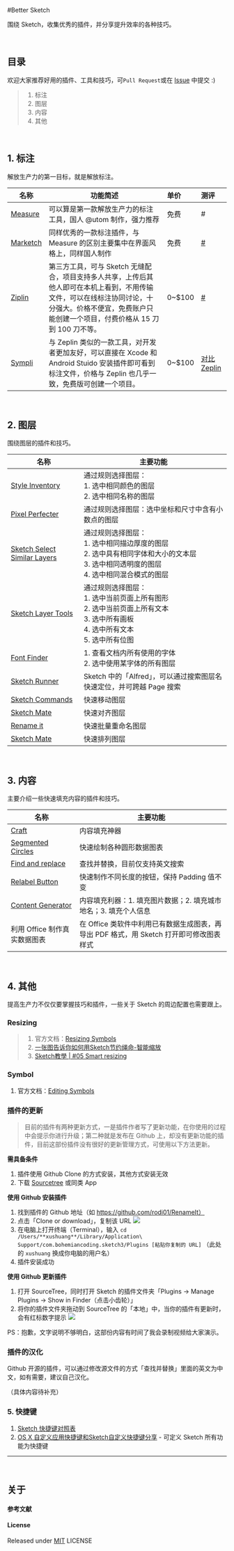 
#Better Sketch

围绕 Sketch，收集优秀的插件，并分享提升效率的各种技巧。

<br>

## 目录

欢迎大家推荐好用的插件、工具和技巧，可`Pull Request`或在 [Issue] 中提交 :)

>1. 标注
>2. 图层
>3. 内容
>4. 其他


<br>

## 1. 标注

解放生产力的第一目标，就是解放标注。

| 名称 | 功能简述 | 单价 | 测评 |
| ---------------------------------------- | ---------------------------------------- | :----- | :--------------------------------------- |
| [Measure](http://utom.design/measure/)   | 可以算是第一款解放生产力的标注工具，国人 @utom 制作，强力推荐              | 免费     | #                                        |
| [Marketch](https://github.com/tudou527/marketch) | 同样优秀的一款标注插件，与 Measure 的区别主要集中在界面风格上，同样国人制作 | 免费     | [#](https://www.macstories.net/reviews/1password-4-for-mac-review/) |
| [Ziplin](https://zeplin.io/)             | 第三方工具，可与 Sketch 无缝配合，项目支持多人共享，上传后其他人即可在本机上看到，不用传输文件，可以在线标注协同讨论，十分强大。价格不便宜，免费账户只能创建一个项目，付费价格从 15 刀到 100 刀不等。 | 0~$100 | [#](https://www.zhihu.com/question/27713420) |
| [Sympli](https://sympli.io/)             | 与 Zeplin 类似的一款工具，对开发者更加友好，可以直接在 Xcode 和 Android Stuido 安装插件即可看到标注文件，价格与 Zeplin 也几乎一致，免费版可创建一个项目。 | 0~$100 | [对比 Zeplin](https://designtongue.me/sketch-plugin-zeplin-vs-sympli/) |

<br>

## 2. 图层

围绕图层的插件和技巧。

| 名称 | 主要功能 |
| ------- | ------------- |
| [Style Inventory](https://github.com/getflourish/Sketch-Style-Inventory) | 通过规则选择图层：<br>1. 选中相同颜色的图层<br>2. 选中相同名称的图层 |
| [Pixel Perfecter](https://github.com/swiadek/pixel-perfecter-sketch-plugin) | 通过规则选择图层：选中坐标和尺寸中含有小数点的图层 |
| [Sketch Select Similar Layers](https://github.com/wonderbit/sketch-select-similar-layers) | 通过规则选择图层：<br>1. 选中相同描边厚度的图层<br>2. 选中具有相同字体和大小的文本层<br>3. 选中相同透明度的图层<br>4. 选中相同混合模式的图层 |
| [Sketch Layer Tools](https://github.com/hrescak/Sketch-Layer-Tools) | 通过规则选择图层：<br>1. 选中当前页面上所有图形<br>2. 选中当前页面上所有文本<br>3. 选中所有画板<br>4. 选中所有文本<br>5. 选中所有位图   |
| [Font Finder](https://github.com/ukn530/FontFinder) | 1. 查看文档内所有使用的字体<br>2. 选中使用某字体的所有图层 |
| [Sketch Runner](http://sketchrunner.com/) | Sketch 中的「Alfred」，可以通过搜索图层名快速定位，并可跨越 Page 搜索   |
| [Sketch Commands](https://github.com/bomberstudios/sketch-commands) | 快速移动图层 |
| [Sketch Mate](https://github.com/getflourish/Sketch-Mate) | 快速对齐图层 |
| [Rename it](https://github.com/rodi01/RenameIt) | 快速批量重命名图层 |
| [Sketch Mate](https://github.com/romashamin/sort-me-sketch) | 快速排列图层 |

<br>

## 3. 内容

主要介绍一些快速填充内容的插件和技巧。

| 名称 | 主要功能 |
| ------- | ------------- |
| [Craft](https://github.com/getflourish/Sketch-Style-Inventory) | 内容填充神器 |
| [Segmented Circles](https://github.com/getflourish/Sketch-Style-Inventory) | 快速绘制各种圆形数据图表 |
| [Find and replace](https://github.com/getflourish/Sketch-Style-Inventory) | 查找并替换，目前仅支持英文搜索 |
| [Relabel Button](https://github.com/getflourish/Sketch-Style-Inventory) | 快速制作不同长度的按钮，保持 Padding 值不变 |
| [Content Generator](https://github.com/getflourish/Sketch-Style-Inventory) | 内容填充利器：1. 填充图片数据；2. 填充城市地名；3. 填充个人信息 |
| 利用 Office 制作真实数据图表 | 在 Office 类软件中利用已有数据生成图表，再导出 PDF 格式，用 Sketch 打开即可修改图表样式 |

<br>

## 4. 其他

提高生产力不仅仅要掌握技巧和插件，一些关于 Sketch 的周边配置也需要跟上。

### Resizing

>1. 官方文档：[Resizing Symbols](https://www.sketchapp.com/learn/documentation/07-symbols/5-resizing-symbols.html)
>2. [一张图告诉你如何用Sketch节约绳命-智能缩放](http://www.ui.cn/detail/157967.html)
>3. [Sketch教學 | #05 Smart resizing](https://medium.com/@IF540/sketch%E6%95%99%E5%AD%B8-05-smart-resizing-146301584f25#.ndqoxg9n7)

### Symbol

1. 官方文档：[Editing Symbols](https://www.sketchapp.com/learn/documentation/07-symbols/2-editing-symbols.html)

### 插件的更新

> 目前的插件有两种更新方式，一是插件作者写了更新功能，在你使用的过程中会提示你进行升级；第二种就是发布在 Github 上，却没有更新功能的插件，目前这部份插件没有很好的更新管理方式，可使用以下方法更新。

**需具备条件**

1. 插件使用 Github Clone 的方式安装，其他方式安装无效
2. 下载 [Sourcetree](https://www.sourcetreeapp.com/) 或同类 App

**使用 Github 安装插件**

1. 找到插件的 Github 地址（如 https://github.com/rodi01/RenameIt）
2. 点击「Clone or download」，复制该 URL ![](http://qiniu.zifeixu.com/clone-or-download.png)
3. 在电脑上打开终端（Terminal），输入 `cd /Users/**xushuang**/Library/Application\ Support/com.bohemiancoding.sketch3/Plugins [粘贴你复制的 URL]`  （此处的 `xushuang` 换成你电脑的用户名）
4. 插件安装成功

**使用 Github 更新插件**

1. 打开 SourceTree，同时打开 Sketch 的插件文件夹「Plugins → Manage Plugins → Show in Finder（点击小齿轮）」
2. 将你的插件文件夹拖动到 SourceTree 的「本地」中，当你的插件有更新时，会有红标数字提示
![](http://qiniu.zifeixu.com/SourceTree.png)

PS：抱歉，文字说明不够明白，这部份内容有时间了我会录制视频给大家演示。


### 插件的汉化

Github 开源的插件，可以通过修改源文件的方式「查找并替换」里面的英文为中文，如有需要，建议自己汉化。

（具体内容待补充）

### 5. 快捷键

1. [Sketch 快捷键对照表](http://www.shejidaren.com/examples/tools/sketch-shortcuts/index.html)
2. [OS X 自定义应用快捷键和Sketch自定义快捷键分享](https://ksmx.me/custom-keyboard-shortcuts-mac-os-x/)  -  可定义 Sketch 所有功能为快捷键


---

<br>

## 关于

#### 参考文献



#### License
Released under [MIT] LICENSE


[issue]: https://github.com/zifeixu85/Better-Sketch/issues
[反馈]: https://github.com/zifeixu85/Better-Sketch/issues/new
[MIT]: https://rem.mit-license.org/